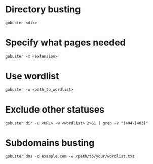 # Directory busting

```
gobuster <dir>
```

# Specify what pages needed

```
gobuster -x <extension>
```

# Use wordlist

```
gobuster -w <path_to_wordlist>
```

# Exclude other statuses

```
gobuster dir -u <URL> -w <wordlist> 2>&1 | grep -v "(404\|403)"
```

# Subdomains busting

```
gobuster dns -d example.com -w /path/to/your/wordlist.txt
```

